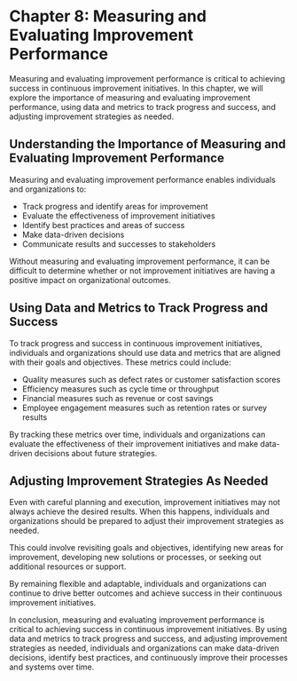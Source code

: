 Chapter 8: Measuring and Evaluating Improvement Performance
===========================================================

Measuring and evaluating improvement performance is critical to achieving success in continuous improvement initiatives. In this chapter, we will explore the importance of measuring and evaluating improvement performance, using data and metrics to track progress and success, and adjusting improvement strategies as needed.

Understanding the Importance of Measuring and Evaluating Improvement Performance
--------------------------------------------------------------------------------

Measuring and evaluating improvement performance enables individuals and organizations to:

* Track progress and identify areas for improvement
* Evaluate the effectiveness of improvement initiatives
* Identify best practices and areas of success
* Make data-driven decisions
* Communicate results and successes to stakeholders

Without measuring and evaluating improvement performance, it can be difficult to determine whether or not improvement initiatives are having a positive impact on organizational outcomes.

Using Data and Metrics to Track Progress and Success
----------------------------------------------------

To track progress and success in continuous improvement initiatives, individuals and organizations should use data and metrics that are aligned with their goals and objectives. These metrics could include:

* Quality measures such as defect rates or customer satisfaction scores
* Efficiency measures such as cycle time or throughput
* Financial measures such as revenue or cost savings
* Employee engagement measures such as retention rates or survey results

By tracking these metrics over time, individuals and organizations can evaluate the effectiveness of their improvement initiatives and make data-driven decisions about future strategies.

Adjusting Improvement Strategies As Needed
------------------------------------------

Even with careful planning and execution, improvement initiatives may not always achieve the desired results. When this happens, individuals and organizations should be prepared to adjust their improvement strategies as needed.

This could involve revisiting goals and objectives, identifying new areas for improvement, developing new solutions or processes, or seeking out additional resources or support.

By remaining flexible and adaptable, individuals and organizations can continue to drive better outcomes and achieve success in their continuous improvement initiatives.

In conclusion, measuring and evaluating improvement performance is critical to achieving success in continuous improvement initiatives. By using data and metrics to track progress and success, and adjusting improvement strategies as needed, individuals and organizations can make data-driven decisions, identify best practices, and continuously improve their processes and systems over time.
